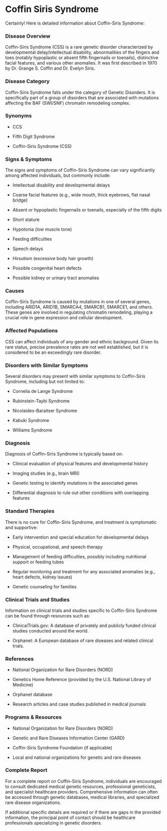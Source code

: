 # Coffin Siris Syndrome
Certainly! Here is detailed information about Coffin-Siris Syndrome:

### Disease Overview
Coffin-Siris Syndrome (CSS) is a rare genetic disorder characterized by developmental delay/intellectual disability, abnormalities of the fingers and toes (notably hypoplastic or absent fifth fingernails or toenails), distinctive facial features, and various other anomalies. It was first described in 1970 by Dr. Grange S. Coffin and Dr. Evelyn Siris.

### Disease Category
Coffin-Siris Syndrome falls under the category of Genetic Disorders. It is specifically part of a group of disorders that are associated with mutations affecting the BAF (SWI/SNF) chromatin remodeling complex.

### Synonyms
- CCS
- Fifth Digit Syndrome
- Coffin-Siris Syndrome (CSS)

### Signs & Symptoms
The signs and symptoms of Coffin-Siris Syndrome can vary significantly among affected individuals, but commonly include:
- Intellectual disability and developmental delays
- Coarse facial features (e.g., wide mouth, thick eyebrows, flat nasal bridge)
- Absent or hypoplastic fingernails or toenails, especially of the fifth digits
- Short stature
- Hypotonia (low muscle tone)
- Feeding difficulties
- Speech delays
- Hirsutism (excessive body hair growth)
- Possible congenital heart defects
- Possible kidney or urinary tract anomalies

### Causes
Coffin-Siris Syndrome is caused by mutations in one of several genes, including ARID1A, ARID1B, SMARCA4, SMARCB1, SMARCE1, and others. These genes are involved in regulating chromatin remodeling, playing a crucial role in gene expression and cellular development.

### Affected Populations
CSS can affect individuals of any gender and ethnic background. Given its rare status, precise prevalence rates are not well established, but it is considered to be an exceedingly rare disorder.

### Disorders with Similar Symptoms
Several disorders may present with similar symptoms to Coffin-Siris Syndrome, including but not limited to:
- Cornelia de Lange Syndrome
- Rubinstein-Taybi Syndrome
- Nicolaides-Baraitser Syndrome
- Kabuki Syndrome
- Williams Syndrome

### Diagnosis
Diagnosis of Coffin-Siris Syndrome is typically based on:
- Clinical evaluation of physical features and developmental history
- Imaging studies (e.g., brain MRI)
- Genetic testing to identify mutations in the associated genes
- Differential diagnosis to rule out other conditions with overlapping features

### Standard Therapies
There is no cure for Coffin-Siris Syndrome, and treatment is symptomatic and supportive:
- Early intervention and special education for developmental delays
- Physical, occupational, and speech therapy
- Management of feeding difficulties, possibly including nutritional support or feeding tubes
- Regular monitoring and treatment for any associated anomalies (e.g., heart defects, kidney issues)
- Genetic counseling for families

### Clinical Trials and Studies
Information on clinical trials and studies specific to Coffin-Siris Syndrome can be found through resources such as:
- ClinicalTrials.gov: A database of privately and publicly funded clinical studies conducted around the world.
- Orphanet: A European database of rare diseases and related clinical trials.

### References
- National Organization for Rare Disorders (NORD)
- Genetics Home Reference (provided by the U.S. National Library of Medicine)
- Orphanet database
- Research articles and case studies published in medical journals

### Programs & Resources
- National Organization for Rare Disorders (NORD)
- Genetic and Rare Diseases Information Center (GARD)
- Coffin-Siris Syndrome Foundation (if applicable)
- Local and national organizations for genetic and rare diseases

### Complete Report
For a complete report on Coffin-Siris Syndrome, individuals are encouraged to consult dedicated medical genetic resources, professional geneticists, and specialist healthcare providers. Comprehensive information can often be accessed through genetic databases, medical libraries, and specialized rare disease organizations.

If additional specific details are required or if there are gaps in the provided information, the principal point of contact should be healthcare professionals specializing in genetic disorders.
